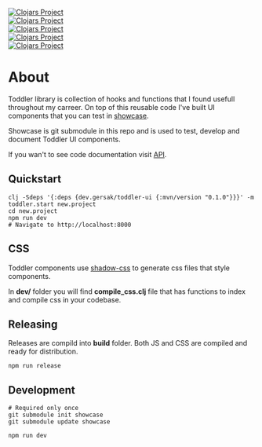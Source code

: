 

[![Clojars Project](https://img.shields.io/clojars/v/dev.gersak/toddler.svg)](https://clojars.org/dev.gersak/toddler)  
[![Clojars Project](https://img.shields.io/clojars/v/dev.gersak/toddler-ui.svg)](https://clojars.org/dev.gersak/toddler-ui)  
[![Clojars Project](https://img.shields.io/clojars/v/dev.gersak/toddler-theme.svg)](https://clojars.org/dev.gersak/toddler-theme)  
[![Clojars Project](https://img.shields.io/clojars/v/dev.gersak/toddler-icons.svg)](https://clojars.org/dev.gersak/toddler-icons)  
[![Clojars Project](https://img.shields.io/clojars/v/dev.gersak/toddler-graphql.svg)](https://clojars.org/dev.gersak/toddler-graphql)  

# About
Toddler library is collection of hooks and functions that I found usefull throughout my carreer.
On top of this reusable code I've built UI components that you can test in [showcase](https://gersak.github.io/toddler).

Showcase is git submodule in this repo and is used to test, develop and document Toddler UI components.

If you wan't to see code documentation visit [API](https://gersak.github.io/toddler/codox/index.html).


## Quickstart
```
clj -Sdeps '{:deps {dev.gersak/toddler-ui {:mvn/version "0.1.0"}}}' -m toddler.start new.project
cd new.project
npm run dev
# Navigate to http://localhost:8000
```

## CSS
Toddler components use [shadow-css](https://github.com/thheller/shadow-css.git) to generate css files that style components.

In **dev/** folder you will find **compile_css.clj** file that has functions to index and compile css in your codebase.


## Releasing
Releases are compild into **build** folder. Both JS and CSS are compiled and ready for distribution.
```
npm run release
```

## Development
```
# Required only once
git submodule init showcase
git submodule update showcase

npm run dev
```

